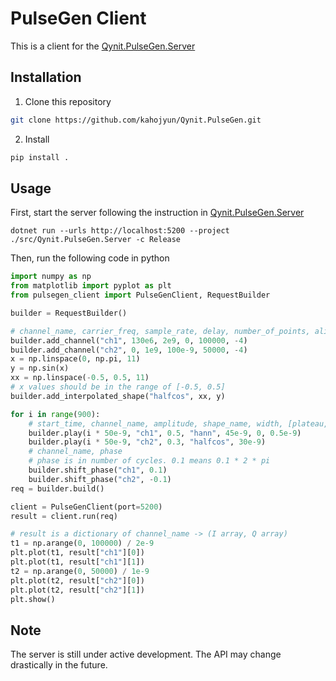 # PulseGen Client

This is a client for the
[Qynit.PulseGen.Server](https://github.com/kahojyun/Qynit.PulseGen)

## Installation

1. Clone this repository
```bash
git clone https://github.com/kahojyun/Qynit.PulseGen.git
```
2. Install
```bash
pip install .
```

## Usage

First, start the server following the instruction in
[Qynit.PulseGen.Server](https://github.com/kahojyun/Qynit.PulseGen)

```shell
dotnet run --urls http://localhost:5200 --project ./src/Qynit.PulseGen.Server -c Release
```

Then, run the following code in python

```python
import numpy as np
from matplotlib import pyplot as plt
from pulsegen_client import PulseGenClient, RequestBuilder

builder = RequestBuilder()

# channel_name, carrier_freq, sample_rate, delay, number_of_points, alignment_level
builder.add_channel("ch1", 130e6, 2e9, 0, 100000, -4)
builder.add_channel("ch2", 0, 1e9, 100e-9, 50000, -4)
x = np.linspace(0, np.pi, 11)
y = np.sin(x)
xx = np.linspace(-0.5, 0.5, 11)
# x values should be in the range of [-0.5, 0.5]
builder.add_interpolated_shape("halfcos", xx, y)

for i in range(900):
    # start_time, channel_name, amplitude, shape_name, width, [plateau, drag_coef, additional_freq, additional_phase]
    builder.play(i * 50e-9, "ch1", 0.5, "hann", 45e-9, 0, 0.5e-9)
    builder.play(i * 50e-9, "ch2", 0.3, "halfcos", 30e-9)
    # channel_name, phase
    # phase is in number of cycles. 0.1 means 0.1 * 2 * pi
    builder.shift_phase("ch1", 0.1)
    builder.shift_phase("ch2", -0.1)
req = builder.build()

client = PulseGenClient(port=5200)
result = client.run(req)

# result is a dictionary of channel_name -> (I array, Q array)
t1 = np.arange(0, 100000) / 2e-9
plt.plot(t1, result["ch1"][0])
plt.plot(t1, result["ch1"][1])
t2 = np.arange(0, 50000) / 1e-9
plt.plot(t2, result["ch2"][0])
plt.plot(t2, result["ch2"][1])
plt.show()
```

## Note

The server is still under active development. The API may change drastically in
the future.
